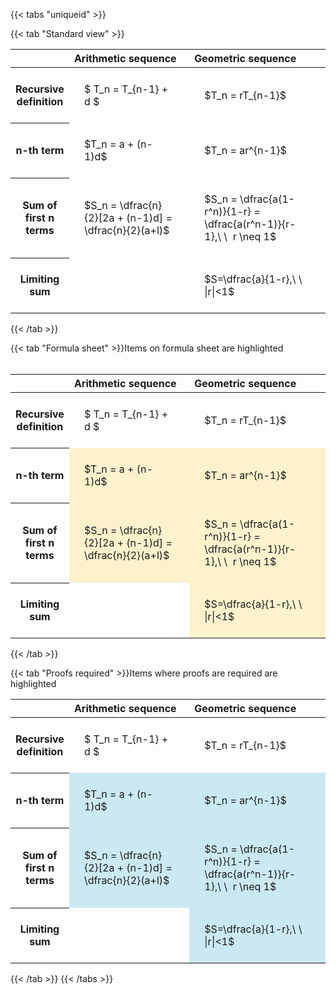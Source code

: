 ---
---

{{< tabs "uniqueid" >}}

{{< tab "Standard view" >}}
<style type="text/css">
#T_8be1d th.col_heading {
  text-align: left;
  font-size: 1em;
}
#T_8be1d td {
  text-align: left;
  font-size: 1em;
  padding: 1.5em;
}
#T_8be1d_row0_col0, #T_8be1d_row0_col1, #T_8be1d_row1_col0, #T_8be1d_row1_col1, #T_8be1d_row2_col0, #T_8be1d_row2_col1, #T_8be1d_row3_col0, #T_8be1d_row3_col1 {
  width: 400px;
  white-space: pre-wrap;
}
</style>
<table id="T_8be1d">
  <thead>
    <tr>
      <th class="blank level0" >&nbsp;</th>
      <th id="T_8be1d_level0_col0" class="col_heading level0 col0" >Arithmetic sequence</th>
      <th id="T_8be1d_level0_col1" class="col_heading level0 col1" >Geometric sequence</th>
    </tr>
  </thead>
  <tbody>
    <tr>
      <th id="T_8be1d_level0_row0" class="row_heading level0 row0" >Recursive definition</th>
      <td id="T_8be1d_row0_col0" class="data row0 col0" >$ T_n = T_{n-1} + d $</td>
      <td id="T_8be1d_row0_col1" class="data row0 col1" >$T_n = rT_{n-1}$</td>
    </tr>
    <tr>
      <th id="T_8be1d_level0_row1" class="row_heading level0 row1" >n-th term</th>
      <td id="T_8be1d_row1_col0" class="data row1 col0" >$T_n = a + (n-1)d$</td>
      <td id="T_8be1d_row1_col1" class="data row1 col1" >$T_n = ar^{n-1}$</td>
    </tr>
    <tr>
      <th id="T_8be1d_level0_row2" class="row_heading level0 row2" >Sum of first n terms</th>
      <td id="T_8be1d_row2_col0" class="data row2 col0" >$S_n = \dfrac{n}{2}[2a + (n-1)d] = \dfrac{n}{2}(a+l)$</td>
      <td id="T_8be1d_row2_col1" class="data row2 col1" >$S_n = \dfrac{a(1-r^n)}{1-r} = \dfrac{a(r^n-1)}{r-1},\ \  r \neq 1$</td>
    </tr>
    <tr>
      <th id="T_8be1d_level0_row3" class="row_heading level0 row3" >Limiting sum</th>
      <td id="T_8be1d_row3_col0" class="data row3 col0" ></td>
      <td id="T_8be1d_row3_col1" class="data row3 col1" >$S=\dfrac{a}{1-r},\ \ |r|<1$</td>
    </tr>
  </tbody>
</table>
{{< /tab >}}

{{< tab "Formula sheet" >}}Items on formula sheet are highlighted
<br><br><style type="text/css">
#T_387bd th.col_heading {
  text-align: left;
  font-size: 1em;
}
#T_387bd td {
  text-align: left;
  font-size: 1em;
  padding: 1.5em;
}
#T_387bd_row0_col0, #T_387bd_row0_col1, #T_387bd_row3_col0 {
  width: 400px;
  white-space: pre-wrap;
}
#T_387bd_row1_col0, #T_387bd_row1_col1, #T_387bd_row2_col0, #T_387bd_row2_col1, #T_387bd_row3_col1 {
  width: 400px;
  background-color: rgba(255,194,10, 0.2);
  white-space: pre-wrap;
}
</style>
<table id="T_387bd">
  <thead>
    <tr>
      <th class="blank level0" >&nbsp;</th>
      <th id="T_387bd_level0_col0" class="col_heading level0 col0" >Arithmetic sequence</th>
      <th id="T_387bd_level0_col1" class="col_heading level0 col1" >Geometric sequence</th>
    </tr>
  </thead>
  <tbody>
    <tr>
      <th id="T_387bd_level0_row0" class="row_heading level0 row0" >Recursive definition</th>
      <td id="T_387bd_row0_col0" class="data row0 col0" >$ T_n = T_{n-1} + d $</td>
      <td id="T_387bd_row0_col1" class="data row0 col1" >$T_n = rT_{n-1}$</td>
    </tr>
    <tr>
      <th id="T_387bd_level0_row1" class="row_heading level0 row1" >n-th term</th>
      <td id="T_387bd_row1_col0" class="data row1 col0" >$T_n = a + (n-1)d$</td>
      <td id="T_387bd_row1_col1" class="data row1 col1" >$T_n = ar^{n-1}$</td>
    </tr>
    <tr>
      <th id="T_387bd_level0_row2" class="row_heading level0 row2" >Sum of first n terms</th>
      <td id="T_387bd_row2_col0" class="data row2 col0" >$S_n = \dfrac{n}{2}[2a + (n-1)d] = \dfrac{n}{2}(a+l)$</td>
      <td id="T_387bd_row2_col1" class="data row2 col1" >$S_n = \dfrac{a(1-r^n)}{1-r} = \dfrac{a(r^n-1)}{r-1},\ \  r \neq 1$</td>
    </tr>
    <tr>
      <th id="T_387bd_level0_row3" class="row_heading level0 row3" >Limiting sum</th>
      <td id="T_387bd_row3_col0" class="data row3 col0" ></td>
      <td id="T_387bd_row3_col1" class="data row3 col1" >$S=\dfrac{a}{1-r},\ \ |r|<1$</td>
    </tr>
  </tbody>
</table>
{{< /tab >}}

{{< tab "Proofs required" >}}Items where proofs are required are highlighted
<br>
<style type="text/css">
#T_6ebb9 th.col_heading {
  text-align: left;
  font-size: 1em;
}
#T_6ebb9 td {
  text-align: left;
  font-size: 1em;
  padding: 1.5em;
}
#T_6ebb9_row0_col0, #T_6ebb9_row0_col1, #T_6ebb9_row3_col0 {
  width: 400px;
  white-space: pre-wrap;
}
#T_6ebb9_row1_col0, #T_6ebb9_row1_col1, #T_6ebb9_row2_col0, #T_6ebb9_row2_col1, #T_6ebb9_row3_col1 {
  width: 400px;
  background-color: rgba(0,150,200, 0.2);
  white-space: pre-wrap;
}
</style>
<table id="T_6ebb9">
  <thead>
    <tr>
      <th class="blank level0" >&nbsp;</th>
      <th id="T_6ebb9_level0_col0" class="col_heading level0 col0" >Arithmetic sequence</th>
      <th id="T_6ebb9_level0_col1" class="col_heading level0 col1" >Geometric sequence</th>
    </tr>
  </thead>
  <tbody>
    <tr>
      <th id="T_6ebb9_level0_row0" class="row_heading level0 row0" >Recursive definition</th>
      <td id="T_6ebb9_row0_col0" class="data row0 col0" >$ T_n = T_{n-1} + d $</td>
      <td id="T_6ebb9_row0_col1" class="data row0 col1" >$T_n = rT_{n-1}$</td>
    </tr>
    <tr>
      <th id="T_6ebb9_level0_row1" class="row_heading level0 row1" >n-th term</th>
      <td id="T_6ebb9_row1_col0" class="data row1 col0" >$T_n = a + (n-1)d$</td>
      <td id="T_6ebb9_row1_col1" class="data row1 col1" >$T_n = ar^{n-1}$</td>
    </tr>
    <tr>
      <th id="T_6ebb9_level0_row2" class="row_heading level0 row2" >Sum of first n terms</th>
      <td id="T_6ebb9_row2_col0" class="data row2 col0" >$S_n = \dfrac{n}{2}[2a + (n-1)d] = \dfrac{n}{2}(a+l)$</td>
      <td id="T_6ebb9_row2_col1" class="data row2 col1" >$S_n = \dfrac{a(1-r^n)}{1-r} = \dfrac{a(r^n-1)}{r-1},\ \  r \neq 1$</td>
    </tr>
    <tr>
      <th id="T_6ebb9_level0_row3" class="row_heading level0 row3" >Limiting sum</th>
      <td id="T_6ebb9_row3_col0" class="data row3 col0" ></td>
      <td id="T_6ebb9_row3_col1" class="data row3 col1" >$S=\dfrac{a}{1-r},\ \ |r|<1$</td>
    </tr>
  </tbody>
</table>
{{< /tab >}}
{{< /tabs >}}